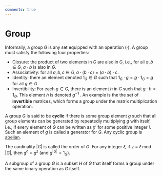 ```yaml
---
comments: true
---
```


# Group

Informally, a group $G$ is any set equipped with an operation $(\cdot)$. A group must satisfy the following four
properties:

- Closure: the product of two elements in $G$ are also in $G$, i.e., for all $a,b ∈ G$, $a \cdot b$ is also in $G$.
- Associativity: for all $a,b, c ∈ G, a \cdot (b \cdot c) = (a \cdot b) \cdot c$.
- Identity: there an element denoted $1_G ∈ G$ such that $1_G \cdot g = g \cdot 1_G = g$ for all $g ∈ G$
- Invertibility: For each $g ∈ G$, there is an element $h$ in $G$ such that $g \cdot h = 1_G$. This element $h$ is denoted $g^{−1}$ .
  An example is the the set of **invertible** matrices, which forms a group under the matrix multiplication operation.

A group $G$ is said to be **cyclic** if there is some group element $g$ such that all group elements can be generated by repeatedly
multiplying $g$ with itself, i.e., if every element of $G$ can be written as $g^i$ for some positive integer $i$. Such an element of
$g$ is called a generator for $G$. Any cyclic group is [abelian](abelian.md).

The cardinality $|G|$ is called the order of $G$. For any integer $ℓ$, if $z ≡ ℓ$ mod $|G|,$ then $g^ℓ = g^z$ (and $g^{|G|} = 1_G$).

A subgroup of a group $G$ is a subset $H$ of $G$ that itself forms a group under the same binary operation as $G$ itself.

